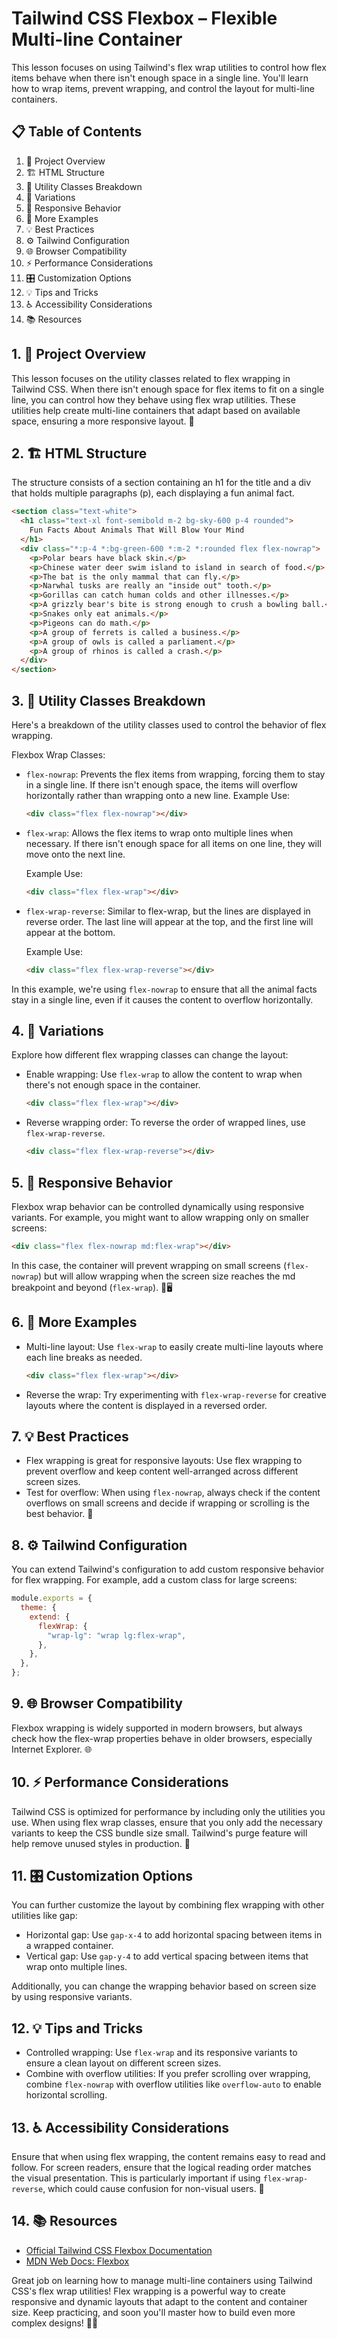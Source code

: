 # Tailwind CSS Flexbox – Flexible Multi-line Container

This lesson focuses on using Tailwind's flex wrap utilities to control how flex items behave when there isn't enough space in a single line. You'll learn how to wrap items, prevent wrapping, and control the layout for multi-line containers.

## 📋 Table of Contents

1. 🌟 Project Overview
2. 🏗️ HTML Structure
3. 🎨 Utility Classes Breakdown
4. 🔄 Variations
5. 📱 Responsive Behavior
6. 🧩 More Examples
7. 💡 Best Practices
8. ⚙️ Tailwind Configuration
9. 🌐 Browser Compatibility
10. ⚡ Performance Considerations
11. 🎛️ Customization Options
12. 💡 Tips and Tricks
13. ♿ Accessibility Considerations
14. 📚 Resources

## 1. 🌟 Project Overview

This lesson focuses on the utility classes related to flex wrapping in Tailwind CSS. When there isn't enough space for flex items to fit on a single line, you can control how they behave using flex wrap utilities. These utilities help create multi-line containers that adapt based on available space, ensuring a more responsive layout. 🌟

## 2. 🏗️ HTML Structure

The structure consists of a section containing an h1 for the title and a div that holds multiple paragraphs (p), each displaying a fun animal fact.

```html
<section class="text-white">
  <h1 class="text-xl font-semibold m-2 bg-sky-600 p-4 rounded">
    Fun Facts About Animals That Will Blow Your Mind
  </h1>
  <div class="*:p-4 *:bg-green-600 *:m-2 *:rounded flex flex-nowrap">
    <p>Polar bears have black skin.</p>
    <p>Chinese water deer swim island to island in search of food.</p>
    <p>The bat is the only mammal that can fly.</p>
    <p>Narwhal tusks are really an "inside out" tooth.</p>
    <p>Gorillas can catch human colds and other illnesses.</p>
    <p>A grizzly bear's bite is strong enough to crush a bowling ball.</p>
    <p>Snakes only eat animals.</p>
    <p>Pigeons can do math.</p>
    <p>A group of ferrets is called a business.</p>
    <p>A group of owls is called a parliament.</p>
    <p>A group of rhinos is called a crash.</p>
  </div>
</section>
```

## 3. 🎨 Utility Classes Breakdown

Here's a breakdown of the utility classes used to control the behavior of flex wrapping.

Flexbox Wrap Classes:

- `flex-nowrap`: Prevents the flex items from wrapping, forcing them to stay in a single line. If there isn't enough space, the items will overflow horizontally rather than wrapping onto a new line.
  Example Use:

  ```html
  <div class="flex flex-nowrap"></div>
  ```

- `flex-wrap`: Allows the flex items to wrap onto multiple lines when necessary. If there isn't enough space for all items on one line, they will move onto the next line.

  Example Use:

  ```html
  <div class="flex flex-wrap"></div>
  ```

- `flex-wrap-reverse`: Similar to flex-wrap, but the lines are displayed in reverse order. The last line will appear at the top, and the first line will appear at the bottom.

  Example Use:

  ```html
  <div class="flex flex-wrap-reverse"></div>
  ```

In this example, we're using `flex-nowrap` to ensure that all the animal facts stay in a single line, even if it causes the content to overflow horizontally.

## 4. 🔄 Variations

Explore how different flex wrapping classes can change the layout:

- Enable wrapping: Use `flex-wrap` to allow the content to wrap when there's not enough space in the container.

  ```html
  <div class="flex flex-wrap"></div>
  ```

- Reverse wrapping order: To reverse the order of wrapped lines, use `flex-wrap-reverse`.

  ```html
  <div class="flex flex-wrap-reverse"></div>
  ```

## 5. 📱 Responsive Behavior

Flexbox wrap behavior can be controlled dynamically using responsive variants. For example, you might want to allow wrapping only on smaller screens:

```html
<div class="flex flex-nowrap md:flex-wrap"></div>
```

In this case, the container will prevent wrapping on small screens (`flex-nowrap`) but will allow wrapping when the screen size reaches the md breakpoint and beyond (`flex-wrap`). 📱🖥️

## 6. 🧩 More Examples

- Multi-line layout: Use `flex-wrap` to easily create multi-line layouts where each line breaks as needed.

  ```html
  <div class="flex flex-wrap"></div>
  ```

- Reverse the wrap: Try experimenting with `flex-wrap-reverse` for creative layouts where the content is displayed in a reversed order.

## 7. 💡 Best Practices

- Flex wrapping is great for responsive layouts: Use flex wrapping to prevent overflow and keep content well-arranged across different screen sizes.
- Test for overflow: When using `flex-nowrap`, always check if the content overflows on small screens and decide if wrapping or scrolling is the best behavior. 🧐

## 8. ⚙️ Tailwind Configuration

You can extend Tailwind's configuration to add custom responsive behavior for flex wrapping. For example, add a custom class for large screens:

```javascript
module.exports = {
  theme: {
    extend: {
      flexWrap: {
        "wrap-lg": "wrap lg:flex-wrap",
      },
    },
  },
};
```

## 9. 🌐 Browser Compatibility

Flexbox wrapping is widely supported in modern browsers, but always check how the flex-wrap properties behave in older browsers, especially Internet Explorer. 🌐

## 10. ⚡ Performance Considerations

Tailwind CSS is optimized for performance by including only the utilities you use. When using flex wrap classes, ensure that you only add the necessary variants to keep the CSS bundle size small. Tailwind's purge feature will help remove unused styles in production. 🚀

## 11. 🎛️ Customization Options

You can further customize the layout by combining flex wrapping with other utilities like gap:

- Horizontal gap: Use `gap-x-4` to add horizontal spacing between items in a wrapped container.
- Vertical gap: Use `gap-y-4` to add vertical spacing between items that wrap onto multiple lines.

Additionally, you can change the wrapping behavior based on screen size by using responsive variants.

## 12. 💡 Tips and Tricks

- Controlled wrapping: Use `flex-wrap` and its responsive variants to ensure a clean layout on different screen sizes.
- Combine with overflow utilities: If you prefer scrolling over wrapping, combine `flex-nowrap` with overflow utilities like `overflow-auto` to enable horizontal scrolling.

## 13. ♿ Accessibility Considerations

Ensure that when using flex wrapping, the content remains easy to read and follow. For screen readers, ensure that the logical reading order matches the visual presentation. This is particularly important if using `flex-wrap-reverse`, which could cause confusion for non-visual users. 🦽

## 14. 📚 Resources

- [Official Tailwind CSS Flexbox Documentation](https://tailwindcss.com/docs/flex-wrap)
- [MDN Web Docs: Flexbox](https://developer.mozilla.org/en-US/docs/Learn/CSS/CSS_layout/Flexbox)

Great job on learning how to manage multi-line containers using Tailwind CSS's flex wrap utilities! Flex wrapping is a powerful way to create responsive and dynamic layouts that adapt to the content and container size. Keep practicing, and soon you'll master how to build even more complex designs! 🌟💪
